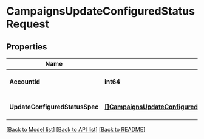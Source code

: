 # CampaignsUpdateConfiguredStatusRequest

## Properties
Name | Type | Description | Notes
------------ | ------------- | ------------- | -------------
**AccountId** | **int64** |  | [optional] [default to null]
**UpdateConfiguredStatusSpec** | [**[]CampaignsUpdateConfiguredStatusUpdateConfiguredStatusStruct**](CampaignsUpdateConfiguredStatusUpdateConfiguredStatusStruct.md) |  | [optional] [default to null]

[[Back to Model list]](../README.md#documentation-for-models) [[Back to API list]](../README.md#documentation-for-api-endpoints) [[Back to README]](../README.md)


